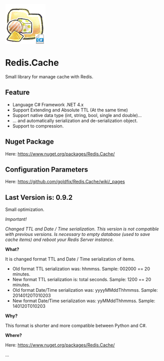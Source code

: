 ![Logo](https://raw.githubusercontent.com/goldfix/Redis.Cache/master/_etc/ico_c.png)

Redis.Cache
===========

Small library for manage cache with Redis.

Feature
-------

* Language C# Framework .NET 4.x
* Support Extending and Absolute TTL (At the same time)
* Support native data type (int, string, bool, single and double)...
* ... and automatically serialization and de-serialization object.
* Support to compression.

Nuget Package
-------------

Here: https://www.nuget.org/packages/Redis.Cache/

Configuration Parameters
------------------------

Here: https://github.com/goldfix/Redis.Cache/wiki/_pages

Last Version is: 0.9.2
----------------------

Small optimization.

*Important!*

_Changed TTL and Date / Time serialization. This version is not compatible with previous versions. Is necessary to empty database (used to save cache items) and reboot your Redis Server instance._

**What?**

It is changed format TTL and Date / Time serialization of items.

* Old format TTL serialization was: hhmmss. Sample: 002000 == 20 minutes.
* New format TTL serialization is: total seconds. Sample: 1200 == 20 minutes.
* Old format Date/Time serialization was: yyyyMMddThhmmss. Sample: 20140120T010203
* New format Date/Time serialization was: yyMMddThhmmss. Sample: 140120T010203

**Why?**

This format is shorter and more compatible between Python and C#.

**Where?**

Here: https://www.nuget.org/packages/Redis.Cache/


...